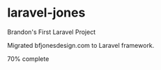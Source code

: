 # laravel-jones
Brandon's First Laravel Project

Migrated bfjonesdesign.com to Laravel framework.

70% complete
